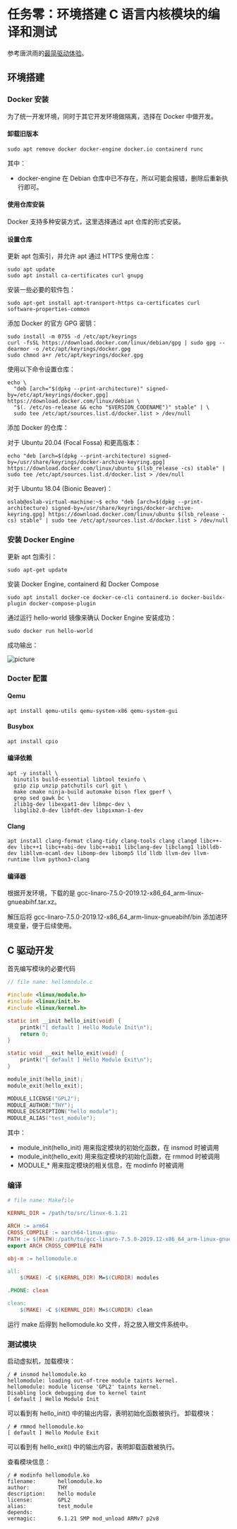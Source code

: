 # 任务零：环境搭建 C 语言内核模块的编译和测试

参考唐洪雨的[最简驱动体验](https://thy1037.github.io/r4l-doc/c_01.html)。

## 环境搭建

### Docker 安装

为了统一开发环境，同时于其它开发环境做隔离，选择在 Docker 中做开发。

#### 卸载旧版本

```shell
sudo apt remove docker docker-engine docker.io containerd runc
```

其中：

- docker-engine 在 Debian 仓库中已不存在，所以可能会报错，删除后重新执行即可。

#### 使用仓库安装

Docker 支持多种安装方式，这里选择通过 apt 仓库的形式安装。

#### 设置仓库

更新 apt 包索引，并允许 apt 通过 HTTPS 使用仓库：

```shell
sudo apt update
sudo apt install ca-certificates curl gnupg
```

安装一些必要的软件包：

```shell
sudo apt-get install apt-transport-https ca-certificates curl software-properties-common
```

添加 Docker 的官方 GPG 密钥：

```shell
sudo install -m 0755 -d /etc/apt/keyrings
curl -fsSL https://download.docker.com/linux/debian/gpg | sudo gpg --dearmor -o /etc/apt/keyrings/docker.gpg
sudo chmod a+r /etc/apt/keyrings/docker.gpg
```

使用以下命令设置仓库：

```shell
echo \
  "deb [arch="$(dpkg --print-architecture)" signed-by=/etc/apt/keyrings/docker.gpg] https://download.docker.com/linux/debian \
  "$(. /etc/os-release && echo "$VERSION_CODENAME")" stable" | \
  sudo tee /etc/apt/sources.list.d/docker.list > /dev/null
```

添加 Docker 的仓库：

对于 Ubuntu 20.04 (Focal Fossa) 和更高版本：

```shell
echo "deb [arch=$(dpkg --print-architecture) signed-by=/usr/share/keyrings/docker-archive-keyring.gpg] https://download.docker.com/linux/ubuntu $(lsb_release -cs) stable" | sudo tee /etc/apt/sources.list.d/docker.list > /dev/null
```

对于 Ubuntu 18.04 (Bionic Beaver)：

```shell
oslab@oslab-virtual-machine:~$ echo "deb [arch=$(dpkg --print-architecture) signed-by=/usr/share/keyrings/docker-archive-keyring.gpg] https://download.docker.com/linux/ubuntu $(lsb_release -cs) stable" | sudo tee /etc/apt/sources.list.d/docker.list > /dev/null
```

### 安装 Docker Engine

更新 apt 包索引：

```shell
sudo apt-get update
```

安装 Docker Engine, containerd 和 Docker Compose

```shell
sudo apt install docker-ce docker-ce-cli containerd.io docker-buildx-plugin docker-compose-plugin
```

通过运行 hello-world 镜像来确认 Docker Engine 安装成功：

```shell
sudo docker run hello-world
```

成功输出：

![picture](assert/task3.0.1.png)

### Docter 配置

#### Qemu

```shell
apt install qemu-utils qemu-system-x86 qemu-system-gui
```

#### Busybox

```shell
apt install cpio
```

#### 编译依赖

```shell
apt -y install \
  binutils build-essential libtool texinfo \
  gzip zip unzip patchutils curl git \
  make cmake ninja-build automake bison flex gperf \
  grep sed gawk bc \
  zlib1g-dev libexpat1-dev libmpc-dev \
  libglib2.0-dev libfdt-dev libpixman-1-dev
```

#### Clang

```shell
apt install clang-format clang-tidy clang-tools clang clangd libc++-dev libc++1 libc++abi-dev libc++abi1 libclang-dev libclang1 liblldb-dev libllvm-ocaml-dev libomp-dev libomp5 lld lldb llvm-dev llvm-runtime llvm python3-clang
```

#### 编译器

根据开发环境，下载的是 gcc-linaro-7.5.0-2019.12-x86_64_arm-linux-gnueabihf.tar.xz。

解压后将 gcc-linaro-7.5.0-2019.12-x86_64_arm-linux-gnueabihf/bin 添加进环境变量，便于后续使用。

## C 驱动开发

首先编写模块的必要代码

```C
// file name: hellomodule.c

#include <linux/module.h>
#include <linux/init.h>
#include <linux/kernel.h>

static int __init hello_init(void) {
    printk("[ default ] Hello Module Init\n");
    return 0;
}

static void __exit hello_exit(void) {
    printk("[ default ] Hello Module Exit\n");
}

module_init(hello_init);
module_exit(hello_exit);

MODULE_LICENSE("GPL2");
MODULE_AUTHOR("THY");
MODULE_DESCRIPTION("hello module");
MODULE_ALIAS("test_module");
```

其中：

- module_init(hello_init) 用来指定模块的初始化函数，在 insmod 时被调用
- module_init(hello_exit) 用来指定模块的初始化函数，在 rmmod 时被调用
- MODULE\_\* 用来指定模块的相关信息，在 modinfo 时被调用

### 编译

```Makefile
# file name: Makefile

KERNRL_DIR = /path/to/src/linux-6.1.21

ARCH := arm64
CROSS_COMPILE := aarch64-linux-gnu-
PATH := $(PATH):/path/to/gcc-linaro-7.5.0-2019.12-x86_64_arm-linux-gnueabihf/bin
export ARCH CROSS_COMPILE PATH

obj-m := hellomodule.o

all:
    $(MAKE) -C $(KERNRL_DIR) M=$(CURDIR) modules

.PHONE: clean

clean:
    $(MAKE) -C $(KERNRL_DIR) M=$(CURDIR) clean

```

运行 make 后得到 hellomodule.ko 文件，将之放入根文件系统中。

### 测试模块

启动虚拟机，加载模块：

```
/ # insmod hellomodule.ko
hellomodule: loading out-of-tree module taints kernel.
hellomodule: module license 'GPL2' taints kernel.
Disabling lock debugging due to kernel taint
[ default ] Hello Module Init
```

可以看到有 hello_init() 中的输出内容，表明初始化函数被执行。
卸载模块：

```
/ # rmmod hellomodule.ko
[ default ] Hello Module Exit
```

可以看到有 hello_exit() 中的输出内容，表明卸载函数被执行。

查看模块信息：

```
/ # modinfo hellomodule.ko
filename:       hellomodule.ko
author:         THY
description:    hello module
license:        GPL2
alias:          test_module
depends:
vermagic:       6.1.21 SMP mod_unload ARMv7 p2v8
```
